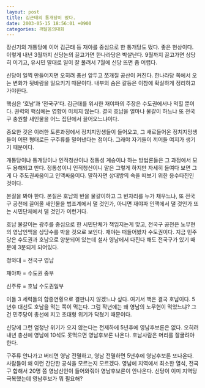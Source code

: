 ```yaml
---
layout: post
title: 김근태의 통개당이 떴다.
date: 2003-05-15 18:56:01 +0900
categories: 깨달음의대화
---
```

장신기의 개통당에 이어 김근태 등 재야를 중심으로 한 통개당도 떴다. 좋은 현상이다. 이렇게 내년 3월까지 신당논의 끌고가면 한나라당은 박살난다. 9월까지 끌고가면 상당히 이기고, 유시민 말대로 일이 잘 풀려서 7월에 신당 뜨면 좀 어렵다.
  

  
신당이 일찍 만들어지면 오히려 총선 앞두고 쪼개질 공산이 커진다. 한나라당 쪽에서 오는 변화가 뒷바람을 일으키기 때문이다. 내부의 숨은 갈등은 이참에 확실하게 정리하고 가야한다.
  

  
핵심은 ‘호남’과 ‘전국구’다. 김근태를 위시한 재야파의 주장은 수도권에서나 먹힐 뿐이다. 권력의 핵심에는 영향이 미치지 않는다. 결국 호남을 얼마나 물갈이 하느냐 또 전국구 충원할 새인물을 어느 집단에서 끌어오느냐이다.
  

  
중요한 것은 이러한 토론과정에서 정치지망생들이 들어오고, 그 새로들어온 정치지망생들이 어떤 형태로든 구주류를 밀어낸다는 점이다. 그래야 자기들이 끼어들 여지가 생기기 때문이다.
  

  
개통당이냐 통개당이냐 인적청산이냐 정통성 계승이냐 하는 방법론들은 그 과정에서 모두 용해되고 만다. 정통성이니 인적청산이니 말은 그렇게 하지만 자세히 들여다 보면 그게 다 주도권싸움이고 인맥싸움이다. 말하자면 상대방의 속을 떠보기 위한 응수타진인 것이다.
  

  
본질을 봐야 한다. 본질은 호남의 반을 물갈이하고 그 빈자리를 누가 채우느냐, 또 전국구 공천에 끌어올 새인물을 법조계에서 댈 것인가, 아니면 재야파 인맥에서 댈 것인가 또는 시민단체에서 댈 것인가 이런거다.
  

  
호남 물갈이는 광주를 중심으로 한 시민단체가 책임지는게 맞고, 전국구 공천은 노무현의 영남인맥을 상당수를 박을 것으로 보인다. 재야는 떠들어봤자 수도권이다. 지금 민주당은 수도권과 호남으로 양분되어 있는데 설사 영남에서 다진다 해도 전국구가 있기 때문에 3분되게 되어있다.
  

  
청와대 = 전국구 영남
  
재야파 = 수도권 중부
  
신주류 = 호남 수도권일부
  

  
이들 3 세력들의 합종연횡으로 결판나지 않겠느냐 싶다. 여기서 핵은 결국 호남이다. 5년후 대선도 호남을 먹는 쪽이 먹는다. 그럼 작년에는 왜 영남의 노무현이 먹었느냐? 그건 민주당이 총선에 지고 초대형 위기가 닥쳤기 때문이다.
  

  
신당에 그런 엄청난 위기가 오지 않는다는 전제하에 5년후에 영남후보론은 없다. 오히려 내년 총선에 영남에 10석도 못먹으면 영남후보론 나온다. 호남사람은 머리를 잘굴려야 한다.
  

  
구주류 안나가고 버티면 영남 전멸하고, 영남 전멸하면 5년후에 영남후보론 또나온다. 사람들이 왜 이런 간단한 공식을 모르는지 모르겠다. 영남에 지역에서 최소한 열석, 전국구 합해서 20명 쯤 영남신인이 들어와줘야 영남후보론이 안나온다. 신당이 이미 지역당 극복했는데 영남후보가 뭐 필요해?